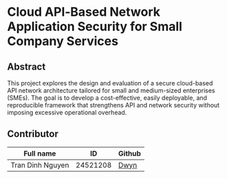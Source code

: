 # Cloud API‑Based Network Application Security for Small Company Services

## Abstract
This project explores the design and evaluation of a secure cloud-based API network architecture tailored for small and medium-sized enterprises (SMEs). The goal is to develop a cost-effective, easily deployable, and reproducible framework that strengthens API and network security without imposing excessive operational overhead. 


## Contributor

| Full name         | ID        | Github  |
|-------------------|-----------|----------|
| Tran Dinh Nguyen  | 24521208  | [Dwyn](https://github.com/dwuyn) |
